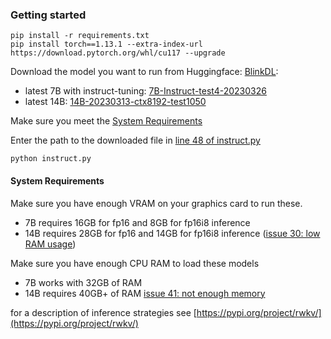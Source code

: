 ### Getting started

```
pip install -r requirements.txt
pip install torch==1.13.1 --extra-index-url https://download.pytorch.org/whl/cu117 --upgrade
```

Download the model you want to run from Huggingface: [BlinkDL](https://huggingface.co/BlinkDL):

- latest 7B with instruct-tuning: [7B-Instruct-test4-20230326](https://huggingface.co/BlinkDL/rwkv-4-pile-7b/blob/main/RWKV-4-Pile-7B-Instruct-test4-20230326.pth)
- latest 14B: [14B-20230313-ctx8192-test1050](https://huggingface.co/BlinkDL/rwkv-4-pile-14b/blob/main/RWKV-4-Pile-14B-20230313-ctx8192-test1050.pth)

Make sure you meet the [System Requirements](#system-requirements)

Enter the path to the downloaded file in [line 48 of instruct.py](https://github.com/wakamex/ChatRWKV/blob/f827880109841d5beb77d20b35b969eedf7a2ebf/v2/instruct.py#L48)

```
python instruct.py
```

#### System Requirements

Make sure you have enough VRAM on your graphics card to run these.

- 7B requires 16GB for fp16 and 8GB for fp16i8 inference
- 14B requires 28GB for fp16 and 14GB for fp16i8 inference ([issue 30: low RAM usage](https://github.com/BlinkDL/ChatRWKV/issues/30))

Make sure you have enough CPU RAM to load these models

- 7B works with 32GB of RAM
- 14B requires 40GB+ of RAM [issue 41: not enough memory](https://github.com/BlinkDL/ChatRWKV/issues/41)

for a description of inference strategies see [https://pypi.org/project/rwkv/](https://pypi.org/project/rwkv/)
